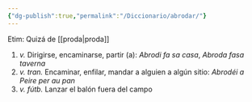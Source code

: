 ```yaml
---
{"dg-publish":true,"permalink":"/Diccionario/abrodar/"}
---
```


Etim: Quizá de [[proda\|proda]]
1. *v.* Dirigirse, encaminarse, partir (a): *Abrodi fa sa casa*, *Abroda fasa taverna*
2. *v. tran.* Encaminar, enfilar, mandar a alguien a algún sitio: *Abrodéi a Peire per au pan*
3. *v. fútb.* Lanzar el balón fuera del campo